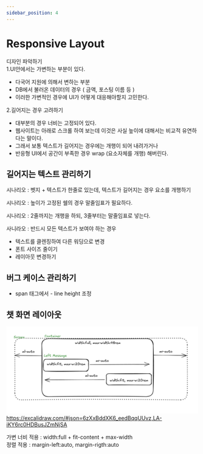 ```yaml
---
sidebar_position: 4
---
```


# Responsive Layout

디자인 파악하기  
1.UI안에서는 가변하는 부분이 있다.  
- 다국어 지원에 의해서 변하는 부분  
- DB에서 불러온 데이터의 경우 ( 금액, 포스팅 이름 등 )  
- 이러한 가변적인 경우에 UI가 어떻게 대응해야할지 고민한다.  

2.길어지는 경우 고려하기  
- 대부분의 경우 너비는 고정되어 있다. 
- 웹사이트는 아래로 스크롤 하여 보는데 이것은 사실 높이에 대해서는 비교적 유연하다는 말이다. 
- 그래서 보통 텍스트가 길어지는 경우에는 개행이 되어 내려가거나 
- 반응형 UI에서 공간이 부족한 경우 wrap (요소자체를 개행) 해버린다.  



## 길어지는 텍스트 관리하기   

시나리오 : 벳지 + 텍스트가 한줄로 있는데, 텍스트가 길어지는 경우 요소를 개행하기  

시나리오 : 높이가 고정된 쉘의 경우 말줄임표가 필요하다.   

시나리오 : 2줄까지는 개행을 하되, 3줄부터는 말줄임표로 넣는다.  

사니라오 : 반드시 모든 텍스트가 보여야 하는 경우  
- 텍스트를 클렌징하여 다른 워딩으로 변경  
- 폰트 사이즈 줄이기   
- 레이아웃 변경하기  


## 버그 케이스 관리하기
- span 태그에서 - line height 조정  


## 챗 화면 레이아웃

![Alt text](image.png)
https://excalidraw.com/#json=6zXxBddXK6_eedBqqUUvz,LA-iKY6rc0HDBusJZmNjSA  

가변 너비 적용 : width:full + fit-content + max-width  
정렬 적용 : margin-left:auto, margin-rigth:auto  